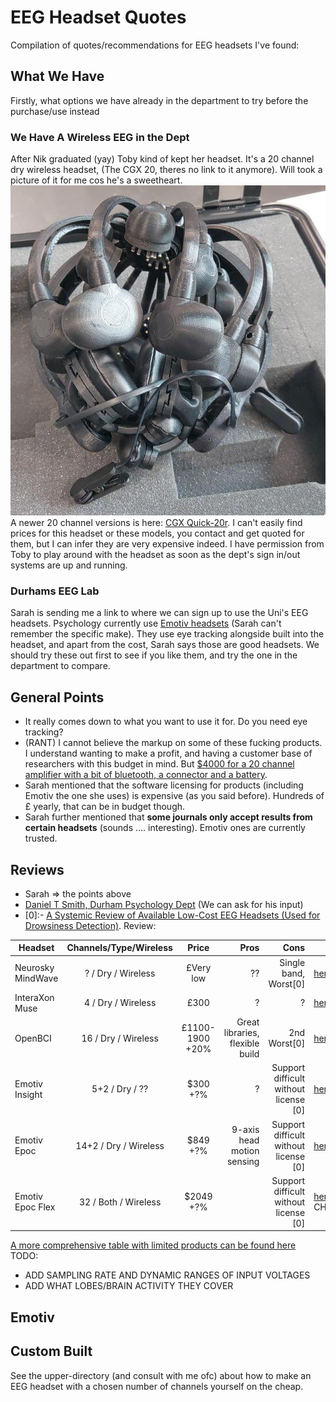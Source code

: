 # EEG Headset Quotes
Compilation of quotes/recommendations for EEG headsets I've found:

## What We Have
Firstly, what options we have already in the department to try before the purchase/use instead

### We Have A Wireless EEG in the Dept
After Nik graduated (yay) Toby kind of kept her headset. It's a 20 channel dry wireless headset, (The CGX 20, theres no link to it anymore). Will took a picture of it for me cos he's a sweetheart.
![](imgs/dept_cgx20.png)<br>
A newer 20 channel versions is here: [CGX Quick-20r](https://www.cgxsystems.com/quick-20r). I can't easily find prices for this headset or these models, you contact and get quoted for them, but I can infer they are very expensive indeed.
I have permission from Toby to play around with the headset as soon as the dept's sign in/out systems are up and running.

### Durhams EEG Lab
Sarah is sending me a link to where we can sign up to use the Uni's EEG headsets. Psychology currently use [Emotiv headsets](https://www.emotiv.com/) (Sarah can't remember the specific make). They use eye tracking alongside built into the headset, and apart from the cost, Sarah says those are good headsets. We should try these out first to see if you like them, and try the one in the department to compare.

## General Points
- It really comes down to what you want to use it for. Do you need eye tracking? 
- (RANT) I cannot believe the markup on some of these fucking products. I understand wanting to make a profit, and having a customer base of researchers with this budget in mind. But [$4000 for a 20 channel amplifier with a bit of bluetooth, a connector and a battery](http://www.physio-tech.co.jp/products/cognionics/pdf/cognionics2019.pdf).
- Sarah mentioned that the software licensing for products (including Emotiv the one she uses) is expensive (as you said before). Hundreds of £ yearly, that can be in budget though.
- Sarah further mentioned that **some journals only accept results from certain headsets** (sounds .... interesting). Emotiv ones are currently trusted.

## Reviews
- Sarah => the points above
- [Daniel T Smith, Durham Psychology Dept](https://www.dur.ac.uk/research/directory/staff/?mode=staff&id=2836) (We can ask for his input)
- [0]:- [A Systemic Review of Available Low-Cost EEG Headsets (Used for Drowsiness Detection)](https://www.frontiersin.org/articles/10.3389/fninf.2020.553352/full). Review:

| Headset           | Channels/Type/Wireless | Price     | Pros  | Cons          | Link     | 
| ---               |:---:                   |:---:      | ---:  | ---:          | ---       |
| Neurosky MindWave | ? / Dry / Wireless     | £Very low | ??    | Single band, Worst[0]      | [here](https://store.neurosky.com/pages/mindwave) |
| InteraXon Muse    | 4 / Dry / Wireless     | £300            | ?  | ? | [here](https://choosemuse.com/shop/) |
| OpenBCI           | 16 / Dry / Wireless    | £1100-1900 +20% | Great libraries, flexible build   | 2nd Worst[0]  | [here](https://shop.openbci.com/products/ultracortex-mark-iv?variant=23280742275) |
| Emotiv Insight    | 5+2 / Dry / ??         | $300 +?%        | ?  | Support difficult without license [0] | [here](https://www.emotiv.com/comparison/) |
| Emotiv Epoc       | 14+2 / Dry / Wireless  | $849 +?%        | 9-axis head motion sensing | Support difficult without license [0] | [here](https://www.emotiv.com/comparison/) |
| Emotiv Epoc Flex  | 32 / Both / Wireless  | $2049 +?%        |  | Support difficult without license [0] | [here](https://www.emotiv.com/comparison/) CHANGEME |

[A more comprehensive table with limited products can be found here](https://www.mindtecstore.com/EEG-Headset-comparison-table)
TODO:
- ADD SAMPLING RATE AND DYNAMIC RANGES OF INPUT VOLTAGES
- ADD WHAT LOBES/BRAIN ACTIVITY THEY COVER
## Emotiv


## Custom Built
See the upper-directory (and consult with me ofc) about how to make an EEG headset with a chosen number of channels yourself on the cheap.
